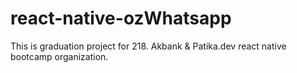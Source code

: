 # react-native-ozWhatsapp
This is graduation project for 218. Akbank & Patika.dev react native bootcamp organization.
